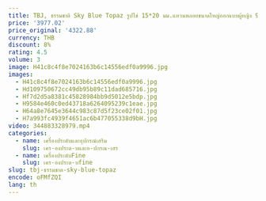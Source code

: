 ```yaml
---
title: TBJ, ธรรมชาติ Sky Blue Topaz รูปไข่ 15*20 มม.แหวนพลอยขนาดใหญ่ออกแบบผู้หญิง 925 เงินสเตอร์ลิงเครื่องประดับ fine
price: '3977.02'
price_original: '4322.88'
currency: THB
discount: 8%
rating: 4.5
volume: 3
image: H41c8c4f8e7024163b6c14556edf0a9996.jpg
images:
  - H41c8c4f8e7024163b6c14556edf0a9996.jpg
  - Hd109750672cc49db95b89c11dad685716.jpg
  - Hf7d2d5a8381c45828984bb9d5012e5bdp.jpg
  - H9584e460c0ed43718a6264095239c1eae.jpg
  - H64a8e7645e3644c983c87d5f23ce02f01.jpg
  - H7a993fc4939f4651ac6b477055338d9bH.jpg
video: 344883328979.mp4
categories:
  - name: เครื่องประดับและอุปกรณ์เสริม
    slug: เคร-องประด-บและอ-ปกรณ-เสร
  - name: เครื่องประดับFine
    slug: เคร-องประด-บfine
slug: tbj-ธรรมชาต-sky-blue-topaz
encode: oFMfZQI
lang: th
---
```

  